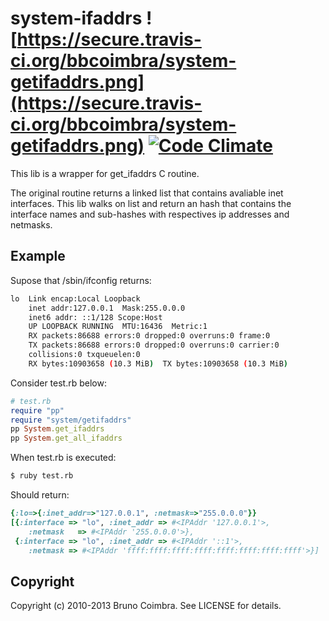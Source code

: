 # system-ifaddrs ![https://secure.travis-ci.org/bbcoimbra/system-getifaddrs.png](https://secure.travis-ci.org/bbcoimbra/system-getifaddrs.png) [![Code Climate](https://codeclimate.com/github/bbcoimbra/system-getifaddrs.png)](https://codeclimate.com/github/bbcoimbra/system-getifaddrs)

This lib is a wrapper for get\_ifaddrs C routine.

The original routine returns a linked list that contains avaliable inet interfaces.
This lib walks on list and return an hash that contains the interface names and sub-hashes with respectives ip addresses and netmasks.

## Example

Supose that /sbin/ifconfig returns:

```bash
lo  Link encap:Local Loopback
    inet addr:127.0.0.1  Mask:255.0.0.0
    inet6 addr: ::1/128 Scope:Host
    UP LOOPBACK RUNNING  MTU:16436  Metric:1
    RX packets:86688 errors:0 dropped:0 overruns:0 frame:0
    TX packets:86688 errors:0 dropped:0 overruns:0 carrier:0
    collisions:0 txqueuelen:0
    RX bytes:10903658 (10.3 MiB)  TX bytes:10903658 (10.3 MiB)
```

Consider test.rb below:

```ruby
# test.rb
require "pp"
require "system/getifaddrs"
pp System.get_ifaddrs
pp System.get_all_ifaddrs
```

When test.rb is executed:

```bash
$ ruby test.rb
```

Should return:

```ruby
{:lo=>{:inet_addr=>"127.0.0.1", :netmask=>"255.0.0.0"}}
[{:interface => "lo", :inet_addr => #<IPAddr '127.0.0.1'>,
    :netmask   => #<IPAddr '255.0.0.0'>},
 {:interface => "lo", :inet_addr => #<IPAddr '::1'>,
    :netmask => #<IPAddr 'ffff:ffff:ffff:ffff:ffff:ffff:ffff:ffff'>}]
```

## Copyright

Copyright (c) 2010-2013 Bruno Coimbra. See LICENSE for details.
